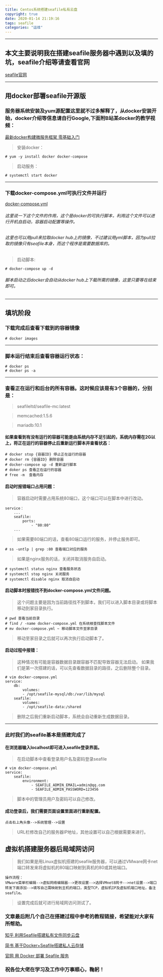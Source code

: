 ```yaml
---
title: Centos系统搭建seafile私有云盘
copyright: true
date: 2020-01-14 21:19:16
tags: seafile
categories: "运维"
---
```


------
## 本文主要说明我在搭建seafile服务器中遇到以及填的坑，seafile介绍等请查看官网
[seafile官网](https://cloud.seafile.com/published/seafile-manual-cn/home.md)

------
<!-- more -->


## 用docker部署seafile开源版
### 服务器系统安装及yum源配置这里就不过多解释了，从docker安装开始，docker介绍等信息请自行Google,下面附B站某docker的教学视频：
[最新docker构建微服务框架 零基础入门](https://www.bilibili.com/video/av23053656?p=1)

> 安装docker：

```
# yum -y install docker docker-compose
```
> 启动服务：

```
# systemctl start docker
```
-----
###  下载docker-compose.yml可执行文件并运行


[docker-compose.yml](https://docs.seafile.com/d/cb1d3f97106847abbf31/files/?p=/docker/docker-compose.yml)

###### 这里说一下这个文件的作用，这个是docker的可执行脚本，利用这个文件可以进行开机自启动，容器启动配置等操作。
###### 这里也可以用pull来拉取docker hub上的镜像，不过建议用yml脚本，因为pull拉取的镜像只有seafile本身，而这个程序是需要数据库的。

> 启动脚本:

```
# docker-compose up -d
```
###### 脚本启动之后docker会自动从docker hub上下载所需的镜像，这里只要等在结束即可。
-----
## 填坑阶段
###  下载完成后查看下载到的容器镜像

```
# docker images
```
-----
###  脚本运行结束后查看容器运行状态：

```
# docker ps 
# docker ps -a
```
-----
###  查看正在运行和后台的所有容器。这时候应该是有3个容器的，分别是：

> seafileltd/seafile-mc:latest

> memcached:1.5.6

> mariadb:10.1

####  如果查看到有没有运行的容器可能是由系统内存不足引起的，系统内存需在2G以上，将正在运行的容器停止后重新运行脚本并查看状态：

```
# docker stop {容器ID} 停止正在运行的容器
# docker rm {容器ID} 删除容器
# docker-compose up -d 重新运行脚本
# doker ps 查看正在运行的容器
# free -m  查看内存
```
####  启动时报错端口占用问题：

> 容器启动时需要占用系统80端口，这个端口可以在脚本中进行改动。

```
service：
    ...
    seafile:
        ports:
            - "80:80"
    ...
```
> 如果需要80端口的话，查看80端口运行的服务，并停止服务即可。

```
# ss -untlp | grep :80 查看端口对应的服务
```
> 如果是nginx服务的话，关闭并取消服务自启动。

```
# systemctl status nginx 查看服务状态
# systemctl stop nginx 关闭服务
# systemctl disable nginx 取消自启动
```
####  启动脚本时报错找不到docker-compose.yml文件问题。
> 这个问题主要是因为当前路径找不到脚本，我们可以进入脚本目录或将脚本移动到家目录执行。

```
# pwd 查看当前目录
# find / -name docker-compose.yml 在系统根查找脚本文件
# mv docker-compose.yml ~ 移动脚本文件至家目录
```
> 移动至家目录之后就可以再次执行启动脚本了。
####  启动过程中报错：
> 这种情况有可能是容器数据目录跟容器不匹配导致容器无法启动。
> 如果我们是第一次搭建的话，可以先查看数据目录的路径，之后删除整个目录。

```
# vim docker-compose.yml
service:
    db:
        volumes:
        - /opt/seafile-mysql/db:/var/lib/mysql
    seafile:
        volumes:
        - /opt/seafile-data:/shared
```
> 删除之后我们重新启动脚本，系统会自动重新生成数据目录。
-----
### 此时我们的seafile基本是搭建完成了

####  在浏览器输入localhost即可进入seafile登录界面。

> 在启动脚本中查看登录用户名及密码登录seafile

```
# vim docker-compose.yml
service:
    seafile:
        environment:
            - SEAFILE_ADMIN_EMAIL=admin@qq.com
            - SEAFILE_ADMIN_PASSWORD=123456
```
> 脚本中的管理员用户及密码可以自己修改。
####  成功登录后，我们需要页面设置里面进行重新配置。

```
点击右上角头像-->系统管理-->设置
```
> URL栏修改自己的服务器IP地址，其他设置可以自己根据需要来进行。

## 虚拟机搭建服务器后局域网访问
> 我们如果是用Linux虚拟机搭建的seafile服务器，可以通过VMware网卡net端口转发来将虚拟机的80端口映射到真机的80或其他端口。

```
操作流程：
VMware菜单栏编辑-->虚拟网络编辑器-->更改设置-->选择VMnet8网卡-->net设置-->端口转发下面添加-->填写自己需映射到主机的端口，类型TCP，虚拟机IP及虚拟机端口地址，备注seafile。
```
> 设置完成后就可进行局域网访问测试了。

### 文章最后附几个自己在搭建过程中参考的教程链接，希望能对大家有所帮助。

[知乎 利用Seafile搭建私有文件同步云盘](https://zhuanlan.zhihu.com/p/55655106)

[简书 基于Docker+Seafile搭建私人云存储](https://www.jianshu.com/p/35762b77950f)

[官网 用 Docker 部署 Seafile 服务](https://cloud.seafile.com/published/seafile-manual-cn/docker/%E7%94%A8Docker%E9%83%A8%E7%BD%B2Seafile.md)

### 祝各位大佬在学习及工作中万事顺心，鞠躬！